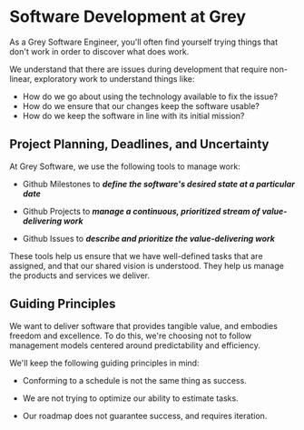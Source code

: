 # Software Development at Grey

As a Grey Software Engineer, you'll often find yourself trying things that don't work in order to discover what does work.

We understand that there are issues during development that require non-linear, exploratory work to understand things like:

- How do we go about using the technology available to fix the issue?
- How do we ensure that our changes keep the software usable?
- How do we keep the software in line with its initial mission?

## Project Planning, Deadlines, and Uncertainty

At Grey Software, we use the following tools to manage work:

- Github Milestones to **_define the software's desired state at a particular date_**

- Github Projects to **_manage a continuous, prioritized stream of value-delivering work_**

- Github Issues to **_describe and prioritize the value-delivering work_**

These tools help us ensure that we have well-defined tasks that are assigned, and that our shared vision is understood. They help us manage the products and services we deliver. 

## Guiding Principles

We want to deliver software that provides tangible value, and embodies freedom and excellence. To do this, we're choosing not to follow management models centered around predictability and efficiency. 

We'll keep the following guiding principles in mind: 

- Conforming to a schedule is not the same thing as success.

- We are not trying to optimize our ability to estimate tasks.  

- Our roadmap does not guarantee success, and requires iteration. 

